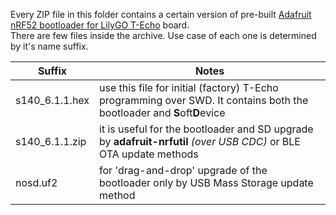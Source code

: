 Every ZIP file in this folder contains a certain version of pre-built [Adafruit nRF52 bootloader for LilyGO T-Echo](https://github.com/lyusupov/Adafruit_nRF52_Bootloader/tree/master/src/boards/lilygo_techo) board.<br>
There are few files inside the archive. Use case of each one is determined by it's name suffix.

Suffix|Notes
---|---
s140_6.1.1.hex|use this file for initial (factory) T-Echo programming over SWD. It contains both the bootloader and **S**oft**D**evice
s140_6.1.1.zip|it is useful for the bootloader and SD upgrade by **adafruit-nrfutil** _(over USB CDC)_ or BLE OTA update methods
nosd.uf2|for 'drag-and-drop' upgrade of the bootloader only by USB Mass Storage update method
